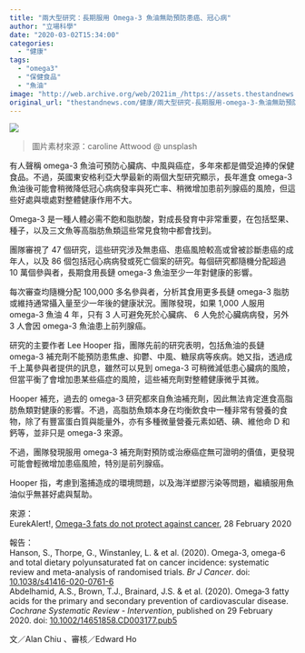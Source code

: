 ```yaml
---
title: "兩大型研究：長期服用 Omega-3 魚油無助預防患癌、冠心病"
author: "立場科學"
date: "2020-03-02T15:34:00"
categories:
  - "健康"
tags:
  - "omega3"
  - "保健食品"
  - "魚油"
image: "http://web.archive.org/web/2021im_/https://assets.thestandnews.com/media/photos/omega3-06_oWGEv_IcHmOVZ.png"
original_url: "thestandnews.com/健康/兩大型研究-長期服用-omega-3-魚油無助預防患癌-冠心病"
---
```

![](http://web.archive.org/web/2021im_/https://assets.thestandnews.com/media/photos/omega3-06_oWGEv_IcHmOVZ.png)
> 圖片素材來源：caroline Attwood @ unsplash

有人聲稱 omega-3 魚油可預防心臟病、中風與癌症，多年來都是備受追捧的保健食品。不過，英國東安格利亞大學最新的兩個大型研究顯示，長年進食 omega-3 魚油後可能會稍微降低冠心病病發率與死亡率、稍微增加患前列腺癌的風險，但這些好處與壞處對整體健康作用不大。

Omega-3 是一種人體必需不飽和脂肪酸，對成長發育中非常重要，在包括堅果、種子，以及三文魚等高脂肪魚類這些常見食物中都會找到。

團隊審視了 47 個研究，這些研究涉及無患癌、患癌風險較高或曾被診斷患癌的成年人，以及 86 個包括冠心病病發或死亡個案的研究。每個研究都隨機分配超過 10 萬個參與者，長期食用長鏈 omega-3 魚油至少一年對健康的影響。

每次審查均隨機分配 100,000 多名參與者，分析其食用更多長鏈 omega-3 脂肪或維持通常攝入量至少一年後的健康狀況。團隊發現，如果 1,000 人服用 omega-3 魚油 4 年，只有 3 人可避免死於心臟病、 6 人免於心臟病病發，另外 3 人會因 omega-3 魚油患上前列腺癌。

研究的主要作者 Lee Hooper 指，團隊先前的研究表明，包括魚油的長鏈 omega-3 補充劑不能預防患焦慮、抑鬱、中風、糖尿病等疾病。她又指，透過成千上萬參與者提供的訊息，雖然可以見到 omega-3 可稍微減低患心臟病的風險，但當平衡了會增加患某些癌症的風險，這些補充劑對整體健康微乎其微。

Hooper 補充，過去的 omega-3 研究都來自魚油補充劑，因此無法肯定進食高脂肪魚類對健康的影響。不過，高脂肪魚類本身在均衡飲食中一種非常有營養的食物，除了有豐富蛋白質與能量外，亦有多種微量營養元素如硒、碘、維他命 D 和鈣等，並非只是 omega-3 來源。

不過，團隊發現服用 omega-3 補充劑對預防或治療癌症無可證明的價值，更發現可能會輕微增加患癌風險，特別是前列腺癌。

Hooper 指，考慮到濫捕造成的環境問題，以及海洋塑膠污染等問題，繼續服用魚油似乎無甚好處與幫助。

來源：  
EurekAlert!, [Omega-3 fats do not protect against cancer](http://web.archive.org/web/20211229132312/https://www.eurekalert.org/pub_releases/2020-02/uoea-ofd022820.php), 28 February 2020

報告：  
Hanson, S., Thorpe, G., Winstanley, L. & et al. (2020). Omega-3, omega-6 and total dietary polyunsaturated fat on cancer incidence: systematic review and meta-analysis of randomised trials. _Br J Cancer_. doi: [10.1038/s41416-020-0761-6](http://web.archive.org/web/20211229132312/https://doi.org/10.1038/s41416-020-0761-6)  
Abdelhamid, A.S., Brown, T.J., Brainard, J.S. & et al. (2020). Omega‐3 fatty acids for the primary and secondary prevention of cardiovascular disease. _Cochrane Systematic Review - Intervention_, published on 29 February 2020. doi: [10.1002/14651858.CD003177.pub5](http://web.archive.org/web/20211229132312/https://doi.org/10.1002/14651858.CD003177.pub5)

文／Alan Chiu 、審核／Edward Ho